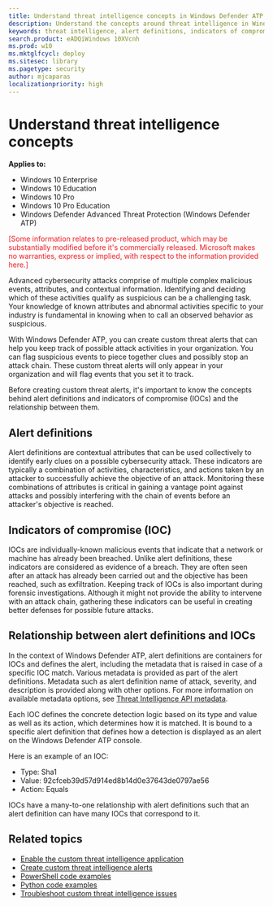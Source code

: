 ```yaml
---
title: Understand threat intelligence concepts in Windows Defender ATP
description: Understand the concepts around threat intelligence in Windows Defender Advanced Threat Protection so that you can effectively create custom intelligence for your organization.
keywords: threat intelligence, alert definitions, indicators of compromise, ioc
search.product: eADQiWindows 10XVcnh
ms.prod: w10
ms.mktglfcycl: deploy
ms.sitesec: library
ms.pagetype: security
author: mjcaparas
localizationpriority: high
---
```


# Understand threat intelligence concepts

**Applies to:**

- Windows 10 Enterprise
- Windows 10 Education
- Windows 10 Pro
- Windows 10 Pro Education
- Windows Defender Advanced Threat Protection (Windows Defender ATP)

<span style="color:#ED1C24;">[Some information relates to pre-released product, which may be substantially modified before it's commercially released. Microsoft makes no warranties, express or implied, with respect to the information provided here.]</span>

Advanced cybersecurity attacks comprise of multiple complex malicious events, attributes, and contextual information. Identifying and deciding which of these activities qualify as suspicious can be a challenging task. Your knowledge of known attributes and abnormal activities specific to your industry is fundamental in knowing when to call an observed behavior as suspicious.

With Windows Defender ATP, you can create custom threat alerts that can help you keep track of possible attack activities in your organization. You can flag suspicious events to piece together clues and possibly stop an attack chain. These custom threat alerts will only appear in your organization and will flag events that you set it to track.

Before creating custom threat alerts, it's important to know the concepts behind alert definitions and indicators of compromise (IOCs) and the relationship between them.

## Alert definitions
Alert definitions are contextual attributes that can be used collectively to identify early clues on a possible cybersecurity attack. These indicators are typically a combination of activities, characteristics, and actions taken by an attacker to successfully achieve the objective of an attack. Monitoring these combinations of attributes is critical in gaining a vantage point against attacks and possibly interfering with the chain of events before an attacker's objective is reached.

## Indicators of compromise (IOC)
IOCs are individually-known malicious events that indicate that a network or machine has already been breached. Unlike alert definitions, these indicators are considered as evidence of a breach. They are often seen after an attack has already been carried out and the objective has been reached, such as exfiltration. Keeping track of IOCs is also important during forensic investigations. Although it might not provide the ability to intervene with an attack chain, gathering these indicators can be useful in creating better defenses for possible future attacks.

## Relationship between alert definitions and IOCs
In the context of Windows Defender ATP, alert definitions are containers for IOCs and defines the alert, including the metadata that is raised in case of a specific IOC match. Various metadata is provided as part of the alert definitions. Metadata such as alert definition name of attack, severity, and description is provided along with other options. For more information on available metadata options, see [Threat Intelligence API metadata](custom-ti-api-windows-defender-advanced-threat-protection.md#threat-intelligence-api-metadata).

Each IOC defines the concrete detection logic based on its type and value as well as its action, which determines how it is matched. It is bound to a specific alert definition that defines how a detection is displayed as an alert on the Windows Defender ATP console.

Here is an example of an IOC:
  - Type: Sha1
  - Value:  92cfceb39d57d914ed8b14d0e37643de0797ae56
  - Action: Equals

IOCs have a many-to-one relationship with alert definitions such that an alert definition can have many IOCs that correspond to it.

## Related topics
- [Enable the custom threat intelligence application](enable-custom-ti-windows-defender-advanced-threat-protection.md)
- [Create custom threat intelligence alerts](custom-ti-api-windows-defender-advanced-threat-protection.md)
- [PowerShell code examples](powershell-example-code-windows-defender-advanced-threat-protection.md)
- [Python code examples](python-example-code-windows-defender-advanced-threat-protection.md)
- [Troubleshoot custom threat intelligence issues](troubleshoot-custom-ti-windows-defender-advanced-threat-protection.md)
